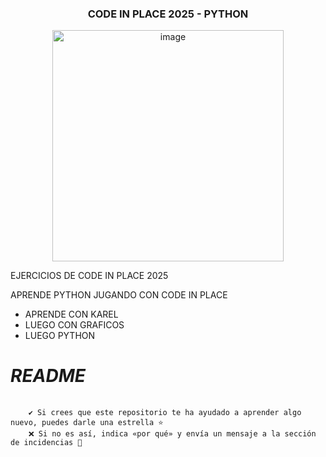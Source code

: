 <div>
  <h3 align="center">CODE IN PLACE 2025 - PYTHON</h3>
</div>


<p align="center" dir="auto">
  <a href="https://codeinplace.stanford.edu" rel="nofollow">
  <img width="370" height="370" alt="image" src="https://github.com/user-attachments/assets/c4b57d7a-a878-4219-a00d-4ab1565bb2bd" />
  </a>
</p>


EJERCICIOS DE CODE IN PLACE 2025

APRENDE PYTHON JUGANDO CON CODE IN PLACE

<ul>
  <li>APRENDE CON KAREL</li>
  <li>LUEGO CON GRAFICOS</li>
  <li>LUEGO PYTHON</li>
</ul>
<div>
   <h1><b><i>README</i></b></h1>
  <pre>
    <code>
    ✔️ Si crees que este repositorio te ha ayudado a aprender algo nuevo, puedes darle una estrella ⭐   
    ❌ Si no es así, indica «por qué» y envía un mensaje a la sección de incidencias 🚩   
    </code>  
  </pre> 
</div>


